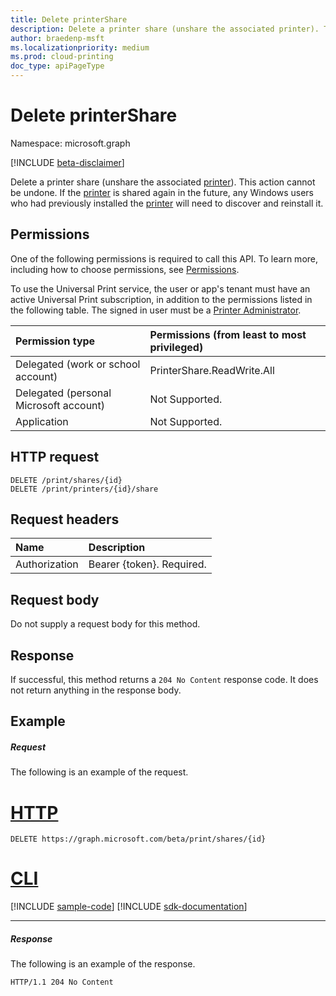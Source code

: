 ```yaml
---
title: Delete printerShare
description: Delete a printer share (unshare the associated printer). This action cannot be undone. If the printer is shared again in the future, any Windows users who had previously installed the printer will need to discover and re-install it.
author: braedenp-msft
ms.localizationpriority: medium
ms.prod: cloud-printing
doc_type: apiPageType
---
```


# Delete printerShare

Namespace: microsoft.graph

[!INCLUDE [beta-disclaimer](../../includes/beta-disclaimer.md)]

Delete a printer share (unshare the associated [printer](../resources/printer.md)). This action cannot be undone. If the [printer](../resources/printer.md) is shared again in the future, any Windows users who had previously installed the [printer](../resources/printer.md) will need to discover and reinstall it.

## Permissions
One of the following permissions is required to call this API. To learn more, including how to choose permissions, see [Permissions](/graph/permissions-reference).

To use the Universal Print service, the user or app's tenant must have an active Universal Print subscription, in addition to the permissions listed in the following table. The signed in user must be a [Printer Administrator](/azure/active-directory/users-groups-roles/directory-assign-admin-roles#printer-administrator).

|Permission type | Permissions (from least to most privileged) |
|:---------------|:--------------------------------------------|
|Delegated (work or school account)| PrinterShare.ReadWrite.All |
|Delegated (personal Microsoft account)|Not Supported.|
|Application|Not Supported.|

## HTTP request
<!-- { "blockType": "ignored" } -->
```http
DELETE /print/shares/{id}
DELETE /print/printers/{id}/share
```
## Request headers
| Name          | Description   |
|:--------------|:--------------|
| Authorization | Bearer {token}. Required. |

## Request body
Do not supply a request body for this method.

## Response
If successful, this method returns a `204 No Content` response code. It does not return anything in the response body.

## Example
##### Request
The following is an example of the request.

# [HTTP](#tab/http)
<!-- {
  "blockType": "request",
  "name": "delete_printershare"
}-->
```http
DELETE https://graph.microsoft.com/beta/print/shares/{id}
```

# [CLI](#tab/cli)
[!INCLUDE [sample-code](../includes/snippets/cli/delete-printershare-cli-snippets.md)]
[!INCLUDE [sdk-documentation](../includes/snippets/snippets-sdk-documentation-link.md)]

---

##### Response
The following is an example of the response.
<!-- {
  "blockType": "response",
  "truncated": true
} -->
```http
HTTP/1.1 204 No Content
```

<!-- uuid: 8fcb5dbc-d5aa-4681-8e31-b001d5168d79
2015-10-25 14:57:30 UTC -->
<!-- {
  "type": "#page.annotation",
  "description": "Delete printerShare",
  "keywords": "",
  "section": "documentation",
  "tocPath": ""
}-->
